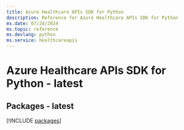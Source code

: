 ```yaml
---
title: Azure Healthcare APIs SDK for Python
description: Reference for Azure Healthcare APIs SDK for Python
ms.date: 07/24/2024
ms.topic: reference
ms.devlang: python
ms.service: healthcareapis
---
```

# Azure Healthcare APIs SDK for Python - latest
## Packages - latest
[!INCLUDE [packages](healthcare-apis-index.md)]